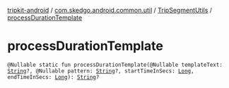 [tripkit-android](../../index.md) / [com.skedgo.android.common.util](../index.md) / [TripSegmentUtils](index.md) / [processDurationTemplate](./process-duration-template.md)

# processDurationTemplate

`@Nullable static fun processDurationTemplate(@Nullable templateText: `[`String`](https://kotlinlang.org/api/latest/jvm/stdlib/kotlin/-string/index.html)`?, @Nullable pattern: `[`String`](https://kotlinlang.org/api/latest/jvm/stdlib/kotlin/-string/index.html)`?, startTimeInSecs: `[`Long`](https://kotlinlang.org/api/latest/jvm/stdlib/kotlin/-long/index.html)`, endTimeInSecs: `[`Long`](https://kotlinlang.org/api/latest/jvm/stdlib/kotlin/-long/index.html)`): `[`String`](https://kotlinlang.org/api/latest/jvm/stdlib/kotlin/-string/index.html)`?`